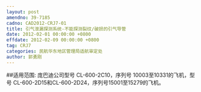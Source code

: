 ```yaml
---
layout: post
amendno: 39-7185
cadno: CAD2012-CRJ7-01
title: 引气泄漏探测系统-不能探测裂纹/破损的引气导管
date: 2012-02-01 00:00:00 +0800
effdate: 2012-02-09 00:00:00 +0800
tag: CRJ7
categories: 民航华东地区管理局适航审定处
author: 郭勇刚
---
```


##适用范围:
庞巴迪公司型号 CL-600-2C10，序列号 10003至10331的飞机，型号 CL-600-2D15和CL-600-2D24，序列号15001至15279的飞机。

